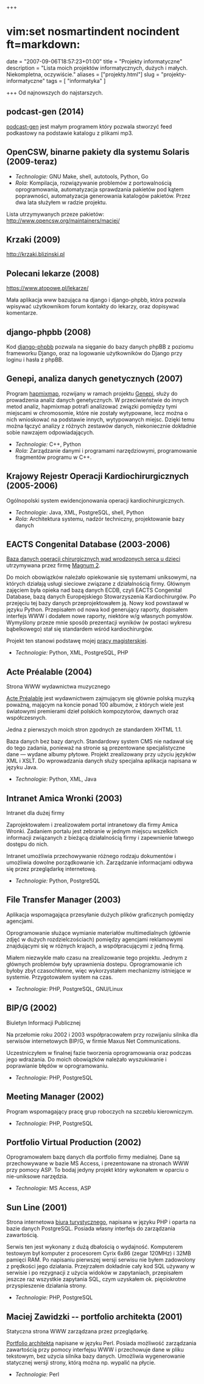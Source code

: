 +++
# vim:set nosmartindent nocindent ft=markdown:
date = "2007-09-06T18:57:23+01:00"
title = "Projekty informatyczne"
description = "Lista moich projektów informatycznych, dużych i małych.  Niekompletna, oczywiście."
aliases = ["projekty.html"]
slug = "projekty-informatyczne"
tags = [ "informatyka" ]

+++
Od najnowszych do najstarszych.

<!--more-->

podcast-gen (2014)
------------------
[podcast-gen](https://github.com/automatthias/podcast-gen) jest małym programem
który pozwala stworzyć feed podkastowy na podstawie katalogu z plikami mp3.

OpenCSW, binarne pakiety dla systemu Solaris (2009-teraz)
---------------------------------------------------------

- _Technologie:_ GNU Make, shell, autotools, Python, Go
- _Rola:_ Kompilacja, rozwiązywanie problemów z portowalnością oprogramowania,
  automatyzacja sprawdzania pakietów pod kątem poprawności, automatyzacja
  generowania katalogów pakietów. Przez dwa lata służyłem w radzie projektu.

Lista utrzymywanych przeze pakietów:
http://www.opencsw.org/maintainers/maciej/

Krzaki (2009)
-------------

http://krzaki.blizinski.pl


Polecani lekarze (2008)
-----------------------
https://www.atopowe.pl/lekarze/

Mała aplikacja www bazująca na django i django-phpbb, która pozwala wpisywać
użytkownikom forum kontakty do lekarzy, oraz dopisywać komentarze.


django-phpbb (2008)
-------------------

Kod [django-phpbb](https://github.com/automatthias/django-phpbb) pozwala na
sięganie do bazy danych phpBB z poziomu frameworku Django, oraz na logowanie
użytkowników do Django przy loginu i hasła z phpBB.

Genepi, analiza danych genetycznych (2007)
------------------------------------------

Program [hapmixmap](http://hapmixmap.sourceforge.net/), rozwijany w ramach
projektu [Genepi](http://www.ucd.ie/genepi/), służy do prowadzenia analiz danych
genetycznych. W przeciwieństwie do innych metod analiz, hapmixmap potrafi
analizować związki pomiędzy tymi miejscami w chromosomie, które nie zostały
wytypowane, lecz można o nich wnioskować na podstawie innych, wytypowanych
miejsc. Dzięki temu można łączyć analizy z różnych zestawów danych,
niekoniecznie dokładnie sobie nawzajem odpowiadających.

- _Technologie:_ C++, Python
- _Rola:_ Zarządzanie danymi i programami narzędziowymi, programowanie
  fragmentów programu w C++.

Krajowy Rejestr Operacji Kardiochirurgicznych (2005-2006)
---------------------------------------------------------

Ogólnopolski system ewidencjonowania operacji kardiochirurgicznych.

- _Technologie:_ Java, XML, PostgreSQL, shell, Python
- _Rola:_ Architektura systemu, nadzór techniczny, projektowanie bazy danych

EACTS Congenital Database (2003-2006)
-------------------------------------

[Baza danych operacji chirurgicznych wad wrodzonych serca
u dzieci](http://www.eactscongenitaldb.org/) utrzymywana przez firmę [Magnum
2](http://www.magnum2.pl/).

Do moich obowiązków należało opiekowanie się systemami uniksowymi, na których
działają usługi sieciowe związane z działalnością firmy. Głównym zajęciem była
opieka nad bazą danych ECDB, czyli EACTS Congenital Database, bazą danych
Europejskiego Stowarzyszenia Kardiochirurgów. Po przejęciu tej bazy danych
przeprojektowałem ją. Nowy kod powstawał w języku Python. Przepisałem od nowa
kod generujący raporty, dopisałem interfejs WWW i dodałem nowe raporty, niektóre
w/g własnych pomysłów. Wymyślony przeze mnie sposób prezentacji wyników (w
postaci wykresu bąbelkowego) stał się standardem wśród kardiochirurgów.

Projekt ten stanowi podstawę mojej [pracy
magisterskiej](http://automatthias.wordpress.com/eacts-congenital-database/).

* _Technologie:_ Python, XML, PostgreSQL, PHP

Acte Préalable (2004)
---------------------

Strona WWW wydawnictwa muzycznego

[Acte Préalable](http://www.acteprealable.com/) jest wydawnictwem zajmującym się
głównie polską muzyką poważną, mającym na koncie ponad 100 albumów, z których
wiele jest światowymi premierami dzieł polskich kompozytorów, dawnych oraz
współczesnych.

Jedna z pierwszych moich stron zgodnych ze standardem XHTML 1.1.

Baza danych bez bazy danych. Standardowy system CMS nie nadawał się do tego
zadania, ponieważ na stronie są prezentowane specjalistyczne dane — wydane
albumy płytowe. Projekt zrealizowany przy użyciu języków XML i XSLT. Do
wprowadzania danych służy specjalna aplikacja napisana w języku Java.

* _Technologie:_ Python, XML, Java

Intranet Amica Wronki (2003)
----------------------------

Intranet dla dużej firmy

Zaprojektowałem i zrealizowałem portal intranetowy dla firmy Amica Wronki.
Zadaniem portalu jest zebranie w jednym miejscu wszelkich informacji związanych
z bieżącą działalnością firmy i zapewnienie łatwego dostępu do nich.

Intranet umożliwia przechowywanie różnego rodzaju dokumentów i umożliwia dowolne
porządkowanie ich. Zarządzanie informacjami odbywa się przez przeglądarkę
internetową.

* _Technologie:_ Python, PostgreSQL

File Transfer Manager (2003)
----------------------------

Aplikacja wspomagająca przesyłanie dużych plików graficznych pomiędzy agencjami.

Oprogramowanie służące wymianie materiałów multimedialnych (głównie zdjęć
w dużych rozdzielczościach) pomiędzy agencjami reklamowymi znajdującymi się
w różnych krajach, a współpracującymi z jedną firmą.

Miałem niezwykle mało czasu na zrealizowanie tego projektu. Jednym z głównych
problemów były uprawnienia dostepu. Oprogramowanie ich byłoby zbyt czasochłonne,
więc wykorzystałem mechanizmy istniejące w systemie. Przygotowałem system na
czas.

* _Technologie:_ PHP, PostgreSQL, GNU/Linux

BIP/G (2002)
------------

Biuletyn Informacji Publicznej

Na przełomie roku 2002 i 2003 współpracowałem przy rozwijaniu silnika dla
serwisów internetowych BIP/G, w firmie Maxus Net Communications.

Uczestniczyłem w finalnej fazie tworzenia oprogramowania oraz podczas jego
wdrażania. Do moich obowiązków należało wyszukiwanie i poprawianie błędów
w oprogramowaniu.

* _Technologie:_ PHP, PostgreSQL

Meeting Manager (2002)
----------------------

Program wspomagający pracę grup roboczych na szczeblu kierowniczym.

* _Technologie:_ PHP, PostgreSQL

Portfolio Virtual Production (2002)
-----------------------------------

Oprogramowałem bazę danych dla portfolio firmy medialnej. Dane są przechowywane
w bazie MS Access, i prezentowane na stronach WWW przy pomocy ASP. To bodaj
jedyny projekt który wykonałem w oparciu o nie-uniksowe narzędzia.

* _Technologie:_ MS Access, ASP

Sun Line (2001)
---------------

Strona internetowa [biura turystycznego](http://www.sun-line.pl/), napisana
w języku PHP i oparta na bazie danych PostgreSQL. Posiada własny interfejs do
zarządzania zawartością.

Serwis ten jest wykonany z dużą dbałością o wydajność. Komputerem testowym był
komputer z procesorem Cyrix 6x86 (zegar 120MHz) i 32MB pamięci RAM. Po napisaniu
pierwszej wersji serwisu nie byłem zadowolony z prędkości jego działania.
Przejrzałem dokładnie cały kod SQL używany w serwisie i po rezygnacji z użycia
widoków w zapytaniach, przepisałem jeszcze raz wszystkie zapytania SQL, czym
uzyskałem ok. pięciokrotne przyspieszenie działania strony.

* _Technologie:_ PHP, PostgreSQL

Maciej Zawidzki -- portfolio architekta (2001)
----------------------------------------------

Statyczna strona WWW zarządzana przez przeglądarkę.

[Portfolio architekta](http://www.zawidzki.com/) napisane w języku Perl. Posiada
możliwość zarządzania zawartością przy pomocy interfejsu WWW i przechowuje dane
w pliku tekstowym, bez użycia silnika bazy danych. Umożliwia wygenerowanie
statycznej wersji strony, którą można np. wypalić na płycie. 

* _Technologie:_ Perl
